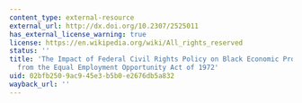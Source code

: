 ```yaml
---
content_type: external-resource
external_url: http://dx.doi.org/10.2307/2525011
has_external_license_warning: true
license: https://en.wikipedia.org/wiki/All_rights_reserved
status: ''
title: 'The Impact of Federal Civil Rights Policy on Black Economic Progress: Evidence
  from the Equal Employment Opportunity Act of 1972'
uid: 02bfb250-9ac9-45e3-b5b0-e2676db5a832
wayback_url: ''
---
```

